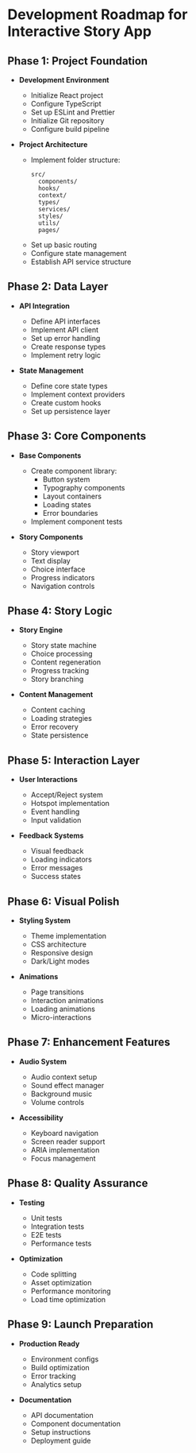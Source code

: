 # Development Roadmap for Interactive Story App

## Phase 1: Project Foundation
- **Development Environment**
  - Initialize React project
  - Configure TypeScript
  - Set up ESLint and Prettier
  - Initialize Git repository
  - Configure build pipeline

- **Project Architecture**
  - Implement folder structure:
    ```
    src/
      components/
      hooks/
      context/
      types/
      services/
      styles/
      utils/
      pages/
    ```
  - Set up basic routing
  - Configure state management
  - Establish API service structure

## Phase 2: Data Layer
- **API Integration**
  - Define API interfaces
  - Implement API client
  - Set up error handling
  - Create response types
  - Implement retry logic

- **State Management**
  - Define core state types
  - Implement context providers
  - Create custom hooks
  - Set up persistence layer

## Phase 3: Core Components
- **Base Components**
  - Create component library:
    - Button system
    - Typography components
    - Layout containers
    - Loading states
    - Error boundaries
  - Implement component tests

- **Story Components**
  - Story viewport
  - Text display
  - Choice interface
  - Progress indicators
  - Navigation controls

## Phase 4: Story Logic
- **Story Engine**
  - Story state machine
  - Choice processing
  - Content regeneration
  - Progress tracking
  - Story branching

- **Content Management**
  - Content caching
  - Loading strategies
  - Error recovery
  - State persistence

## Phase 5: Interaction Layer
- **User Interactions**
  - Accept/Reject system
  - Hotspot implementation
  - Event handling
  - Input validation

- **Feedback Systems**
  - Visual feedback
  - Loading indicators
  - Error messages
  - Success states

## Phase 6: Visual Polish
- **Styling System**
  - Theme implementation
  - CSS architecture
  - Responsive design
  - Dark/Light modes

- **Animations**
  - Page transitions
  - Interaction animations
  - Loading animations
  - Micro-interactions

## Phase 7: Enhancement Features
- **Audio System**
  - Audio context setup
  - Sound effect manager
  - Background music
  - Volume controls

- **Accessibility**
  - Keyboard navigation
  - Screen reader support
  - ARIA implementation
  - Focus management

## Phase 8: Quality Assurance
- **Testing**
  - Unit tests
  - Integration tests
  - E2E tests
  - Performance tests

- **Optimization**
  - Code splitting
  - Asset optimization
  - Performance monitoring
  - Load time optimization

## Phase 9: Launch Preparation
- **Production Ready**
  - Environment configs
  - Build optimization
  - Error tracking
  - Analytics setup

- **Documentation**
  - API documentation
  - Component documentation
  - Setup instructions
  - Deployment guide